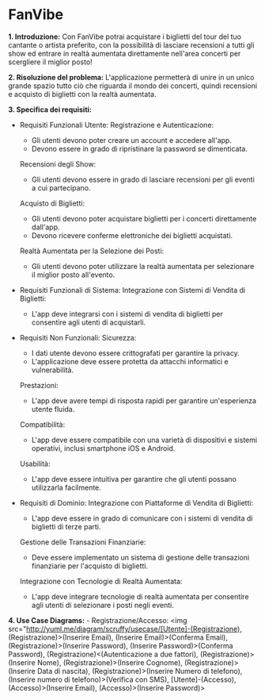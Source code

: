 # FanVibe

**1. Introduzione:**
  Con FanVibe potrai acquistare i biglietti del tour del tuo cantante o artista preferito, con la possibilità di lasciare recensioni a tutti gli show ed entrare in realtà aumentata direttamente nell'area concerti per scergliere il miglior posto!

**2. Risoluzione del problema:**
   L'applicazione permetterà di unire in un unico grande spazio tutto ciò che riguarda il mondo dei concerti, quindi recensioni e acquisto di biglietti con la realtà aumentata.

**3. Specifica dei requisiti:**
  - Requisiti Funzionali Utente:
      Registrazione e Autenticazione:
      - Gli utenti devono poter creare un account e accedere all'app.
      - Devono essere in grado di ripristinare la password se dimenticata.
              
      Recensioni degli Show:
      - Gli utenti devono essere in grado di lasciare recensioni per gli eventi a cui partecipano.
      
      Acquisto di Biglietti:
      - Gli utenti devono poter acquistare biglietti per i concerti direttamente dall'app.
      - Devono ricevere conferme elettroniche dei biglietti acquistati.

      Realtà Aumentata per la Selezione dei Posti:
      - Gli utenti devono poter utilizzare la realtà aumentata per selezionare il miglior posto all'evento.
      
  - Requisiti Funzionali di Sistema:
      Integrazione con Sistemi di Vendita di Biglietti:
      - L'app deve integrarsi con i sistemi di vendita di biglietti per consentire agli utenti di acquistarli.
      
  - Requisiti Non Funzionali:
      Sicurezza:
      - I dati utente devono essere crittografati per garantire la privacy.
      - L'applicazione deve essere protetta da attacchi informatici e vulnerabilità.
      
      Prestazioni:
      - L'app deve avere tempi di risposta rapidi per garantire un'esperienza utente fluida.
      
      Compatibilità:
      - L'app deve essere compatibile con una varietà di dispositivi e sistemi operativi, inclusi smartphone iOS e Android.
      
      Usabilità:
      - L'app deve essere intuitiva per garantire che gli utenti possano utilizzarla facilmente.
  
  - Requisiti di Dominio:
      Integrazione con Piattaforme di Vendita di Biglietti:
      - L'app deve essere in grado di comunicare con i sistemi di vendita di biglietti di terze parti.
      
      Gestione delle Transazioni Finanziarie:
      - Deve essere implementato un sistema di gestione delle transazioni finanziarie per l'acquisto di biglietti.
      
      Integrazione con Tecnologie di Realtà Aumentata:
      - L'app deve integrare tecnologie di realtà aumentata per consentire agli utenti di selezionare i posti negli eventi.

**4. Use Case Diagrams:**
    - Registrazione/Accesso:
    <img src="http://yuml.me/diagram/scruffy/usecase/[Utente]-(Registrazione),
    (Registrazione)>(Inserire Email),
    (Inserire Email)>(Conferma Email),
    (Registrazione)>(Inserire Password),
    (Inserire Password)>(Conferma Password),
    (Registrazione)<(Autenticazione a due fattori),
    (Registrazione)>(Inserire Nome),
    (Registrazione)>(Inserire Cognome),
    (Registrazione)>(Inserire Data di nascita),
    (Registrazione)>(Inserire Numero di telefono),
    (Inserire numero di telefono)>(Verifica con SMS),
    [Utente]-(Accesso),
    (Accesso)>(Inserire Email),
    (Accesso)>(Inserire Password)>
